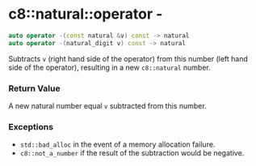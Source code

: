 # c8::natural::operator - #

```cpp
auto operator -(const natural &v) const -> natural
auto operator -(natural_digit v) const -> natural
```

Subtracts `v` (right hand side of the operator) from this number (left hand side of the operator), resulting in a new `c8::natural` number.

### Return Value ###

A new natural number equal `v` subtracted from this number.

### Exceptions ###

* `std::bad_alloc` in the event of a memory allocation failure.
* `c8::not_a_number` if the result of the subtraction would be negative.

